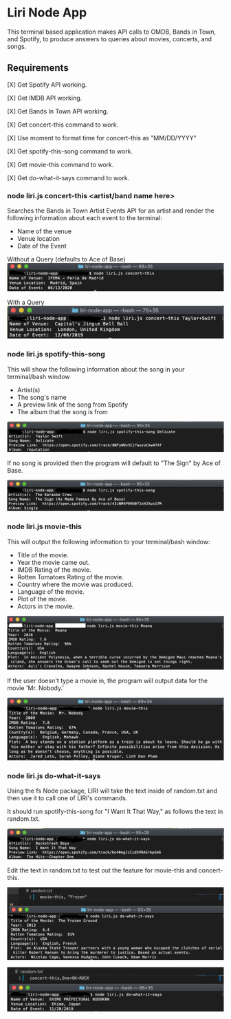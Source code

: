 # Liri Node App
This terminal based application makes API calls to OMDB, Bands in Town, and Spotify, to produce answers to queries about movies, concerts, and songs.

## Requirements

[X] Get Spotify API working.

[X] Get IMDB API working.

[X] Get Bands In Town API working.

[X] Get concert-this command to work.

[X] Use moment to format time for concert-this as "MM/DD/YYYY"

[X] Get spotify-this-song command to work.

[X] Get movie-this command to work.

[X] Get do-what-it-says command to work.

### node liri.js concert-this <artist/band name here>

Searches the Bands in Town Artist Events API for an artist and render the following information about each event to the terminal:

- Name of the venue
- Venue location
- Date of the Event

Without a Query (defaults to Ace of Base)
![File not shown](screenshots/concert-this-ace-of-base.png "concert-this, Ace of Base")

With a Query
![File not shown](screenshots/concert-this-taylor-swift.png "concert-this, Taylor Swift")

### node liri.js spotify-this-song <song name here>

This will show the following information about the song in your terminal/bash window


- Artist(s)
- The song's name
- A preview link of the song from Spotify
- The album that the song is from

![File not shown](screenshots/node-liri.js-spotify-this-song-Delicate.png "Delicate by Taylor Swift")


If no song is provided then the program will default to "The Sign" by Ace of Base.

![File not shown](screenshots/node-liri.js-spotify-this-song.png "The Sign by Ace of Base")


### node liri.js movie-this <movie name here>

This will output the following information to your terminal/bash window:

   * Title of the movie.
   * Year the movie came out.
   * IMDB Rating of the movie.
   * Rotten Tomatoes Rating of the movie.
   * Country where the movie was produced.
   * Language of the movie.
   * Plot of the movie.
   * Actors in the movie.

![File not shown](screenshots/node-liri.js-movie-this-Moana.png "Moana")

If the user doesn't type a movie in, the program will output data for the movie 'Mr. Nobody.'

![File not shown](screenshots/node-liri.js-movie-this.png "Mr.Nobody")

### node liri.js do-what-it-says

Using the fs Node package, LIRI will take the text inside of random.txt and then use it to call one of LIRI's commands.

It should run spotify-this-song for "I Want It That Way," as follows the text in random.txt.

![File not shown](screenshots/node-liri.js-do-what-it-says.png "I Want It That Way")

Edit the text in random.txt to test out the feature for movie-this and concert-this.

![File not shown](screenshots/node-liri.js-do-what-it-says-movie-this.png "Frozen")

![File not shown](screenshots/concert-this-one-ok-rock.png "Frozen")